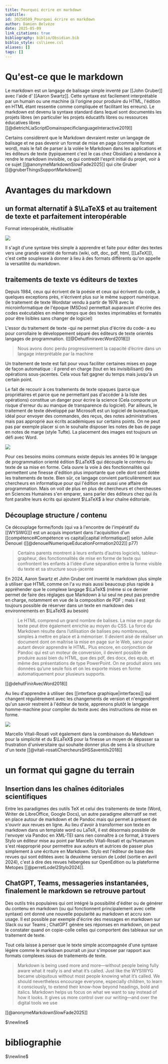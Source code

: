 ```yaml
---
title: Pourquoi écrire en markdown
subtitle:
id: 20250509_Pourquoi écrire en markdown
author: Damien Belvèze
date: 2025-05-09
link_citations: true
bibliography: biblio/Obsidian.bib
biblio_style: csl\ieee.csl
aliases: []
tags: []
---
```

# Qu'est-ce que le markdown

Le markdown est un langage de balisage simple inventé par [[John Gruber]] avec l'aide d' [[Aaron Swartz]]. Cette syntaxe est  facilement interprétable par un humain ou une machine (à l'origine pour produire du HTML, l'édition en HTML étant ressentie comme compliquée et facilitant les erreurs). 
Le markdown est devenu la syntaxe standard dans lequel sont documentés les projets libres (en particulier les projets éducatifs libres ou ressources éducatives libres [[@dietrichLiaScriptDomainspecificlanguageInteractive2019]]

Certains considèrent que le Markdown devraient rester un langage de balisage et ne pas devenir un format de mise en page (comme le format word), mais le fait de parser à la volée le Markdown dans les applications et les éditeurs de texte (typiquement c'est le cas chez Obsidian) a tendance à rendre le markdown invisible, ce qui contredit l'esprit initial du projet, voir à ce sujet [[@anonymeMarkdownSlowFade2025]]
qui cite Gruber [[@gruberThingsSupportMarkdown]]

# Avantages du markdown

## un format alternatif à $\LaTeX$ et au traitement de texte et parfaitement interopérable

Format interopérable, réutilisable

![](images/Edition_formats_ouverts.PNG)

Il s'agit d'une syntaxe très simple à apprendre et faite pour éditer des textes vers une grande variété de formats (wiki, odt, doc, pdf, html, [[LaTeX]]), c'est cette souplesse à donner à lieu à des formats différents qu'on appelle la versatilité du markdown. 

## traitements de texte vs éditeurs de textes

Depuis 1984, ceux qui écrivent de la poésie et ceux qui écrivent du code, à quelques exceptions près, n'écrivent plus sur le même support numérique. (le traitement de texte Wordstar vendu à partir de 1978 avec la microinformatique de l'époque (MSDos) permettait auparavant d'écrire des codes exécutables en même temps que des textes imprimables et formatés pour être lisibles sans changer de logiciel)

L'essor du traitement de texte -qui ne permet plus d'écrire du code- a eu pour corrollaire le développement séparé des éditeurs de texte orientés langages de programmation. ([[@DehutfiniravecWord2018]])

>Nous avons donc perdu progressivement la capacité d’écrire dans un langage interprétable par la machine

Un traitement de texte est fait pour vous faciliter certaines mises en page de façon automatique : il prend en charge (tout en les invisibilisant) des opérations sous-jacentes.  Cela vous fait gagner du temps mais jusqu'à un certain point. 

Le fait de recourir à ces traitements de texte opaques (parce que propriétaires et parce que ne permettant pas d'accéder à la liste des opérations) constitue un danger pour écrire la science (Cela comporte un risque d'erreur du au manque de transparence du logiciel). Par ailleurs, le traitement de texte développé par Microsoft est un logiciel de bureautique, idéal pour envoyer des commandes, des reçus, des notes administratives mais pas approprié aux écrits académiques sur certains points. On ne peut pas par exemple placer si on le souhaite disposer les notes de bas de page en notes de marge (style Tufte). La placement des images est toujours un défi avec Word. 

![](images/word_image.jpg)

Pour ces besoins moins communs existe depuis les années 90 le langage de programmation orienté édition $\LaTeX$ qui découple le contenu du texte de sa mise en forme. Cela ouvre la voie à des fonctionnalités qui permettent une finesse d'édition plus importante que celle dont sont dotée les traitements de texte. 
Bien sûr, ce langage convient particulièrement aux chercheurs en informatique pour qui l'édition est aussi une affaire de programmation. Mais on voit de plus en plus de chercheurs et chercheuses en Sciences Humaines s'en emparer, sans parler des éditeurs chez qui ils font paraître leurs écrits qui ajoutent $\LaTeX$ à leur chaîne éditoriale. 

## Découplage structure / contenu

Ce découplage forme/fonds (qui va à l'encontre de l'impératif du [[WYSIWG]]) est un acquis important dans l'acquisition d'un [[compétence#Compétence vs capital|capital informatique]] selon Julie Denouel ([[@denouelNumeriqueEducationFormation2022]] p77)

> Certains parents montrent à leurs enfants d’autres logiciels, tableur-grapheur, des fonctionnalités de mise en forme de texte qui confrontent les enfants à l’idée d’une séparation entre la forme visible du texte et sa structure sous-jacente


En 2024, Aaron Swartz et John Gruber ont inventé le markdown plus simple à utiliser que HTML comme on l'a vu mais aussi beaucoup plus rapide à appréhender que le complexe langage $\LaTeX$ (même si ce dernier permet de faire des réglages que Markdown à lui seul ne peut pas prendre en charge, notamment en vue de la composition de PDF ;  mais il est toujours possible de réserver dans un texte en markdown des environnements en $\LaTeX$ au besoin)

>Le HTML comprend un grand nombre de balises. La mise en page du texte peut être également enrichie au moyen du CSS. La force du Markdown résulte dans l’utilisation de balises peu nombreuses, simples à mettre en place et à mémoriser. Il devient aisé de réaliser un document dont on maîtrise la mise en page sur le Web, sans pour autant devoir apprendre le HTML. Plus encore, en conjonction de Pandoc qui est un moteur de conversion, il devient possible de produire aussi bien du HTML, que des pdf, des docx, des epub, et même des présentations de type PowerPoint. On ne produit alors ses données qu’une seule fois et on les exporte mises en forme automatiquement pour plusieurs supports. 

[[@dehutFinirAvecWord2018]]


Au lieu d'apprendre à utiliser des [[interface graphique|interfaces]] qui changent régulièrement avec les changements de version et n'engendrent qu'un savoir restreint à l'éditeur de texte, apprenons plutôt le langage homme-machine pour compiler du texte avec des instructions de mise en forme. 

![](images/Pourquoi_markdown1.png)

Marcello Vitali-Rosati voit également dans la combinaison du Markdown pour la simplicité et du $\LaTeX$ pour la finesse un moyen de dépasser sa frustration d'universitaire qui souhaite donner plus de sens à la structure d'un texte [[@vitali-rosatiChercheursSHSSaventils2018]]


# un format qui gagne du terrain

## Insertion dans les chaînes éditoriales scientifiques

Entre les paradigmes des outils TeX et celui des traitements de texte (Word, Writer de LibreOffice, Google Docs), un autre paradigme alternatif se met en place autour de markdown et de Pandoc mais qui permet à présent de s'ouvrir aux revues en ligne. Au lieu d'avoir à transformer son texte en markdown dans un template word ou LaTeX, il est désormais possible de l'envoyer via Pandoc en XML-TEI sans rien connaître à ce format, à travers Stylo un éditeur mise au point par Marcello Vitali-Rosati et qu'Humanum s'est réapproprié pour permettre aux auteurs et autrices de passer plus simplement à une écriture en Markdown. Stylo est l'éditeur de base des revues qui sont éditées avec la deuxième version de Lodel (sortie en avril 2024), c'est à dire des revues hébergées sur OpenEdition ou la plateforme Metopes [[@perretLodel2Stylo2024]]. 

## ChatGPT, Teams, messageries instantanées, finalement le markdown se retrouve partout 

Des outils très populaires qui ont intégré la possibilité d'éditer ou de générer du contenu en markdown (ou qui fonctionnent principalement avec cette syntaxe) ont donné une nouvelle popularité au markdown et accru son usage. 
Il est possible par exemple d'écrire des messages en markdown sur Slack ou sur Teams ; ChatGPT génère ses réponses en markdown, on peut le constater quand on copie-colle celles qui comportent des tableaux sur un traitement de texte. 

Tout cela laisse à penser que le texte simple accompagnée d'une syntaxe légère comme le markdown pourrait un jour s'imposer par rapport aux formats complexes issus de traitements de texte. 

> Markdown is being used more and more—without people being fully aware what it really is and what it’s called. Just like the WYSIWYG became ubiquitous without most people knowing what it’s called. We should nevertheless encourage everyone, especially children, to learn it consciously, to extend their know-how beyond headings, bold and italics. Markdown helps us focus on what we want to say instead of how it looks. It gives us more control over our writing—and over the digital tools we use

[[@anonymeMarkdownSlowFade2025]]

$\newline$
# bibliographie
$\newline$







